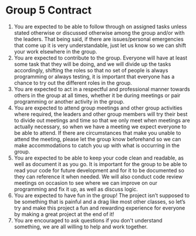 # Group 5 Contract

1. You are expected to be able to follow through on assigned tasks unless stated otherwise or discussed otherwise among the group and/or with the leaders. That being said, if there are issues/personal emergencies that come up it is very understandable, just let us know so we can shift your work elsewhere in the group.
2. You are expected to contribute to the group. Everyone will have at least some task that they will be doing, and we will divide up the tasks accordingly, shifting the roles so that no set of people is always programming or always testing, it is important that everyone has a chance to try out the different roles in the group.
3. You are expected to act in a respectful and professional manner towards others in the group at all times, whether it be during meetings or pair programming or another activity in the group.
4. You are expected to attend group meetings and other group activities where required, the leaders and other group members will try their best to divide out meetings and time so that we only meet when meetings are actually necessary, so when we have a meeting we expect everyone to be able to attend. If there are circumstances that make you unable to attend the meeting, please let the group know beforehand so we can make accommodations to catch you up with what is occurring in the group.
5. You are expected to be able to keep your code clean and readable, as well as document it as you go. It is important for the group to be able to read your code for future development and for it to be documented so they can reference it when needed. We will also conduct code review meetings on occasion to see where we can improve on our programming and fix it up, as well as discuss logic.
6. You are expected to have fun in the group! The project isn’t supposed to be something that is painful and a drag like most other classes, so let’s try and make this project a fun and rewarding experience for everyone by making a great project at the end of it!
7. You are encouraged to ask questions if you don't understand something, we are all willing to help and work together.
